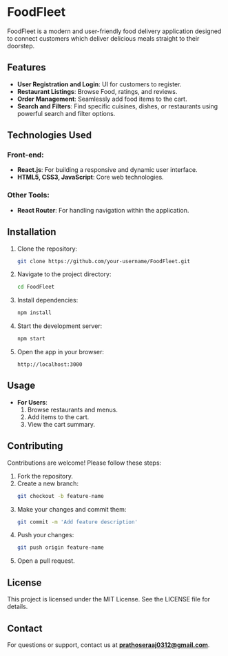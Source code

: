 # FoodFleet

FoodFleet is a modern and user-friendly food delivery application designed to connect customers which deliver delicious meals straight to their doorstep.

## Features

- **User Registration and Login**: UI for customers to register.
- **Restaurant Listings**: Browse  Food, ratings, and reviews.
- **Order Management**: Seamlessly add food items to the cart.
- **Search and Filters**: Find specific cuisines, dishes, or restaurants using powerful search and filter options.

## Technologies Used

### Front-end:
- **React.js**: For building a responsive and dynamic user interface.
- **HTML5, CSS3, JavaScript**: Core web technologies.

### Other Tools:
- **React Router**: For handling navigation within the application.

## Installation

1. Clone the repository:
   ```bash
   git clone https://github.com/your-username/FoodFleet.git
   ```
2. Navigate to the project directory:
   ```bash
   cd FoodFleet
   ```
3. Install dependencies:
   ```bash
   npm install
   ```
4. Start the development server:
   ```bash
   npm start
   ```
5. Open the app in your browser:
   ```
   http://localhost:3000
   ```

## Usage

- **For Users**:
  1. Browse restaurants and menus.
  2. Add items to the cart.
  3. View the cart summary.

## Contributing

Contributions are welcome! Please follow these steps:

1. Fork the repository.
2. Create a new branch:
   ```bash
   git checkout -b feature-name
   ```
3. Make your changes and commit them:
   ```bash
   git commit -m 'Add feature description'
   ```
4. Push your changes:
   ```bash
   git push origin feature-name
   ```
5. Open a pull request.

## License

This project is licensed under the MIT License. See the LICENSE file for details.

## Contact

For questions or support, contact us at **prathoseraaj0312@gmail.com**.
